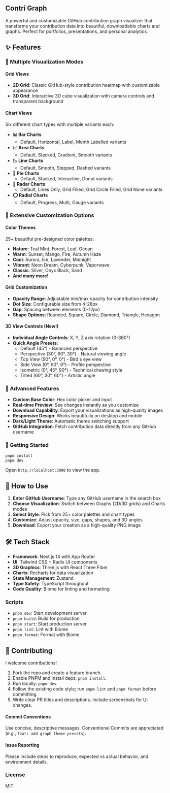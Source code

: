 ## Contri Graph

A powerful and customizable GitHub contribution graph visualizer that transforms your contribution data into beautiful, downloadable charts and graphs. Perfect for portfolios, presentations, and personal analytics.

## ✨ Features

### 🎨 Multiple Visualization Modes

#### **Grid Views**

- **2D Grid**: Classic GitHub-style contribution heatmap with customizable appearance
- **3D Grid**: Interactive 3D cube visualization with camera controls and transparent background

#### **Chart Views**

Six different chart types with multiple variants each:

- **📊 Bar Charts**
  - Default, Horizontal, Label, Month Labelled variants
- **📈 Area Charts**
  - Default, Stacked, Gradient, Smooth variants
- **📉 Line Charts**
  - Default, Smooth, Stepped, Dashed variants
- **🥧 Pie Charts**
  - Default, Stacked, Interactive, Donut variants
- **🎯 Radar Charts**
  - Default, Lines Only, Grid Filled, Grid Circle Filled, Grid None variants
- **⭕ Radial Charts**
  - Default, Progress, Multi, Gauge variants

### 🎨 Extensive Customization Options

#### **Color Themes**

25+ beautiful pre-designed color palettes:

- **Nature**: Teal Mint, Forest, Leaf, Ocean
- **Warm**: Sunset, Mango, Fire, Autumn Haze
- **Cool**: Aurora, Ice, Lavender, Midnight
- **Vibrant**: Neon Dream, Cyberpunk, Vaporwave
- **Classic**: Silver, Onyx Black, Sand
- **And many more!**

#### **Grid Customization**

- **Opacity Range**: Adjustable min/max opacity for contribution intensity
- **Dot Size**: Configurable size from 4-28px
- **Gap**: Spacing between elements (0-12px)
- **Shape Options**: Rounded, Square, Circle, Diamond, Triangle, Hexagon

#### **3D View Controls** (New!)

- **Individual Angle Controls**: X, Y, Z axis rotation (0-360°)
- **Quick Angle Presets**:
  - Default (45°) - Balanced perspective
  - Perspective (30°, 60°, 30°) - Natural viewing angle
  - Top View (90°, 0°, 0°) - Bird's eye view
  - Side View (0°, 90°, 0°) - Profile perspective
  - Isometric (0°, 45°, 90°) - Technical drawing style
  - Tilted (60°, 30°, 60°) - Artistic angle

### 🔧 Advanced Features

- **Custom Base Color**: Hex color picker and input
- **Real-time Preview**: See changes instantly as you customize
- **Download Capability**: Export your visualizations as high-quality images
- **Responsive Design**: Works beautifully on desktop and mobile
- **Dark/Light Theme**: Automatic theme switching support
- **GitHub Integration**: Fetch contribution data directly from any GitHub username

### 🚀 Getting Started

```bash
pnpm install
pnpm dev
```

Open `http://localhost:3000` to view the app.

## 🎯 How to Use

1. **Enter GitHub Username**: Type any GitHub username in the search box
2. **Choose Visualization**: Switch between Graphs (2D/3D grids) and Charts modes
3. **Select Style**: Pick from 25+ color palettes and chart types
4. **Customize**: Adjust opacity, size, gaps, shapes, and 3D angles
5. **Download**: Export your creation as a high-quality PNG image

## 🛠 Tech Stack

- **Framework**: Next.js 14 with App Router
- **UI**: Tailwind CSS + Radix UI components
- **3D Graphics**: Three.js with React Three Fiber
- **Charts**: Recharts for data visualization
- **State Management**: Zustand
- **Type Safety**: TypeScript throughout
- **Code Quality**: Biome for linting and formatting

### Scripts

- `pnpm dev`: Start development server
- `pnpm build`: Build for production
- `pnpm start`: Start production server
- `pnpm lint`: Lint with Biome
- `pnpm format`: Format with Biome

## 🤝 Contributing

I welcome contributions!

1. Fork the repo and create a feature branch.
2. Enable PNPM and install deps: `pnpm install`.
3. Run locally: `pnpm dev`.
4. Follow the existing code style; run `pnpm lint` and `pnpm format` before committing.
5. Write clear PR titles and descriptions. Include screenshots for UI changes.

#### Commit Conventions

Use concise, descriptive messages. Conventional Commits are appreciated (e.g., `feat: add graph theme presets`).

#### Issue Reporting

Please include steps to reproduce, expected vs actual behavior, and environment details.

### License

MIT
